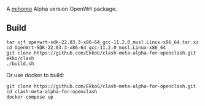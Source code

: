 A [mihomo](https://github.com/MetaCubeX/mihomo) Alpha version OpenWrt package.

## Build

```
tar xjf openwrt-sdk-22.03.3-x86-64_gcc-11.2.0_musl.Linux-x86_64.tar.xz
cd OpenWrt-SDK-22.03.3-x86-64_gcc-11.2.0_musl.Linux-x86_64
git clone https://github.com/EkkoG/clash-meta-alpha-for-openclash.git ekko/clash
./build.sh
```

Or use docker to build:

```
git clone https://github.com/EkkoG/clash-meta-alpha-for-openclash.git
cd clash-meta-alpha-for-openclash
docker-compose up
```